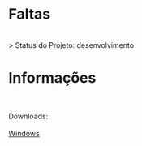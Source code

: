 <h1> Faltas </h1><br>
> Status do Projeto: desenvolvimento

<h1>Informações</h1><br>

Downloads:<br>
<br><a href='https://github.com/MateusParra/Faltas/raw/refs/heads/desenvolvimento/dist/faltas.exe'>Windows</a><br>